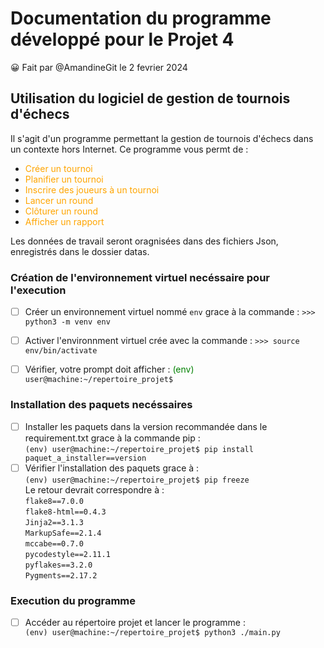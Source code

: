 # Documentation du programme développé pour le Projet 4
:grinning: Fait par @AmandineGit le 2 fevrier 2024

## Utilisation du logiciel de gestion de tournois d'échecs
Il s'agit d'un programme permettant la gestion de tournois d'échecs dans un contexte hors Internet.
Ce programme vous permt de :
+ <span style="color:orange"> Créer un tournoi </span>
+ <span style="color:orange"> Planifier un tournoi </span>
+ <span style="color:orange"> Inscrire des joueurs à un tournoi </span>
+ <span style="color:orange"> Lancer un round </span>
+ <span style="color:orange"> Clôturer un round </span>
+ <span style="color:orange"> Afficher un rapport </span>

Les données de travail seront oragnisées dans des fichiers Json, enregistrés dans le dossier datas. </br>

### Création de l'environnement virtuel necéssaire pour l'execution
- [ ] Créer un environnement virtuel nommé `env` grace à la commande : `>>> python3 -m venv env`
- [ ] Activer l'environnment virtuel crée avec la commande : `>>> source env/bin/activate`
- [ ] Vérifier, votre prompt doit afficher : <span style="color:green">(env)</span> `user@machine:~/repertoire_projet$`


### Installation des paquets necéssaires 
- [ ] Installer les paquets dans la version recommandée dans le requirement.txt grace à la commande pip : </br>
     `(env) user@machine:~/repertoire_projet$ pip install paquet_a_installer==version`</br>
- [ ] Vérifier l'installation des paquets grace à :</br>
       ```(env) user@machine:~/repertoire_projet$ pip freeze```</br>
        Le retour devrait correspondre à :</br>
       `flake8==7.0.0`</br>
       `flake8-html==0.4.3`</br>
       `Jinja2==3.1.3`</br>
       `MarkupSafe==2.1.4`</br>
       `mccabe==0.7.0`</br>
       `pycodestyle==2.11.1`</br>
       `pyflakes==3.2.0`</br>
       `Pygments==2.17.2`</br>

### Execution du programme

 - [ ] Accéder au répertoire projet et lancer le programme :</br>
       `(env) user@machine:~/repertoire_projet$ python3 ./main.py`</br>

